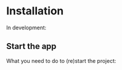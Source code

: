 # Installation

In development:



## Start the app

What you need to do to (re)start the project:



